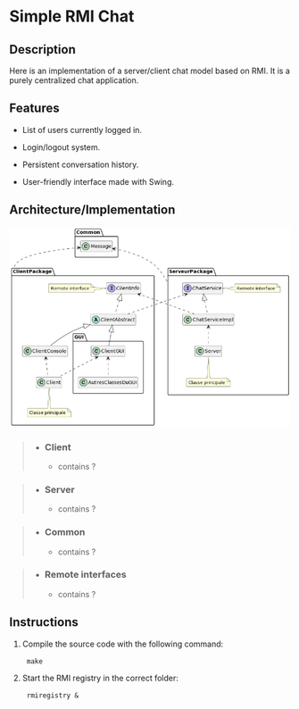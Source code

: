 # Simple RMI Chat

## Description
Here is an implementation of a server/client chat model based on RMI. It is a purely centralized chat application.

## Features

- List of users currently logged in.
  
- Login/logout system.
  
- Persistent conversation history.
  
- User-friendly interface made with Swing.

## Architecture/Implementation

<p align="center">
  <img src="/assets/images/UML_chat.png" />
</p>

> - ### Client
>   - contains ?

> - ### Server
>   - contains ?

> - ### Common
>   - contains ?

> - ### Remote interfaces
>   - contains ?


## Instructions

1. Compile the source code with the following command:
   
   ```console
    make
   ```
2. Start the RMI registry in the correct folder:
   ```console
    rmiregistry &
   ```
